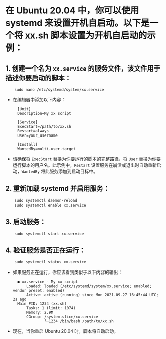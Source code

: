# 在 Ubuntu 20.04 中，你可以使用 systemd 来设置开机自启动。以下是一个将 xx.sh 脚本设置为开机自启动的示例：

## 1. 创建一个名为 `xx.service` 的服务文件，该文件用于描述你要启动的脚本：

        sudo nano /etc/systemd/system/xx.service


- 在编辑器中添加以下内容：

        [Unit]
        Description=My xx script

        [Service]
        ExecStart=/path/to/xx.sh
        Restart=always
        User=your_username

        [Install]
        WantedBy=multi-user.target


- 请确保将 `ExecStart` 替换为你要运行的脚本的完整路径，将 `User` 替换为你要运行脚本的用户名。此示例中，`Restart` 设置服务在崩溃或退出时自动重新启动，`WantedBy` 将此服务添加到启动目标中。

## 2. 重新加载 systemd 并启用服务：

        sudo systemctl daemon-reload
        sudo systemctl enable xx.service

## 3. 启动服务：

        sudo systemctl start xx.service

## 4. 验证服务是否正在运行：

        sudo systemctl status xx.service


- 如果服务正在运行，你应该看到类似于以下内容的输出：


        ● xx.service - My xx script
            Loaded: loaded (/etc/systemd/system/xx.service; enabled; vendor preset: enabled)
            Active: active (running) since Mon 2021-09-27 16:45:44 UTC; 2s ago
        Main PID: 1234 (xx.sh)
            Tasks: 1 (limit: 1074)
            Memory: 2.9M
            CGroup: /system.slice/xx.service
                    └─1234 /bin/bash /path/to/xx.sh

- 现在，当你重启 Ubuntu 20.04 时，脚本将自动启动。
